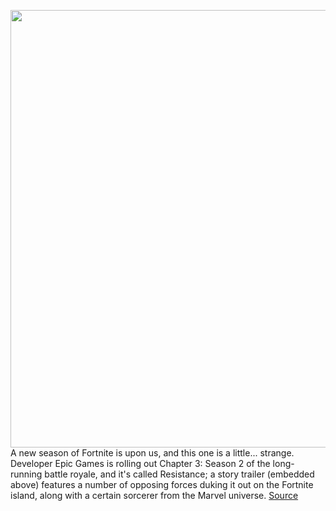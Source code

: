 <img src='https://cdn.vox-cdn.com/thumbor/7QVJ_ENeoGCVSYdXRyl0GNajrF8=/0x0:1200x607/1200x0/filters:focal(0x0:1200x607):no_upscale()/cdn.vox-cdn.com/uploads/chorus_asset/file/23331420/fortnite_chapter_3_season_2_agility_uprising_1200x607_d96186ccc35c.jpg' width='700px' /><br/>
A new season of Fortnite is upon us, and this one is a little... strange. Developer Epic Games is rolling out Chapter 3: Season 2 of the long-running battle royale, and it's called Resistance; a story trailer (embedded above) features a number of opposing forces duking it out on the Fortnite island, along with a certain sorcerer from the Marvel universe.
<a href='https://www.theverge.com/2022/3/20/22987308/fortnite-chapter-3-season-2-battle-pass-doctor-strange'> Source <a/>
